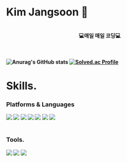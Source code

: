 # Kim Jangsoon 🐹
<div align="center"><br/>
 <b>💻매일 매일 코딩💻<br/><br/>
    </div><br/>
   
![Anurag's GitHub stats](https://github-readme-stats.vercel.app/api?username=KimJangsoon&show_icons=true&theme=radical)
[![Solved.ac Profile](http://mazassumnida.wtf/api/v2/generate_badge?boj=ssnssnl)](https://solved.ac/ssnssnl/)
    

# Skills.
### Platforms & Languages
   <img src="https://img.shields.io/badge/Python-3776AB?style=flat&logo=Python&logoColor=white"> <img src="https://img.shields.io/badge/java-007396?style=flat&logo=java&logoColor=white"> <img src="https://img.shields.io/badge/Dart-0175C2?style=flat&logo=dart&logoColor=white">  <img src="https://img.shields.io/badge/html5-E34F26?style=flat&logo=html5&logoColor=white"> <img src="https://img.shields.io/badge/css-1572B6?style=flat&logo=css3&logoColor=white"> <img src="https://img.shields.io/badge/vue.js-4FC08D?style=flat&logo=vue.js&logoColor=white"> <img src="https://img.shields.io/badge/Flutter-02569B?style=flat&logo=flutter&logoColor=white"> 
   <br/><br/>
   
### Tools.
<img src="https://img.shields.io/badge/intelliJ IDEA-000000?style=flat&logo=intelliJ IDEA&logoColor=white"> <img src="https://img.shields.io/badge/GitHub-181717?style=flat&logo=GitHub&logoColor=white"> <img src="https://img.shields.io/badge/Visual Studio Code-007ACC?style=flat&logo=Visual Studio Code&logoColor=white">



   

